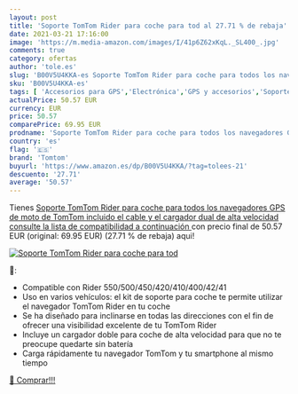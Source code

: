 ```yaml
---
layout: post
title: 'Soporte TomTom Rider para coche para tod al 27.71 % de rebaja'
date: 2021-03-21 17:16:00
image: 'https://m.media-amazon.com/images/I/41p6Z62xKqL._SL400_.jpg'
comments: true
category: ofertas
author: 'tole.es'
slug: 'B00V5U4KKA-es Soporte TomTom Rider para coche para todos los navegadores...'
sku: 'B00V5U4KKA-es'
tags: [ 'Accesorios para GPS','Electrónica','GPS y accesorios','Soportes para GPS','gps','tomtom', ]
actualPrice: 50.57 EUR
currency: EUR
price: 50.57
comparePrice: 69.95 EUR
prodname: 'Soporte TomTom Rider para coche para todos los navegadores GPS de moto de TomTom  incluido el cable y el cargador dual de alta velocidad  consulte la lista de compatibilidad a continuación '
country: 'es'
flag: '🇪🇸'
brand: 'Tomtom'
buyurl: 'https://www.amazon.es/dp/B00V5U4KKA/?tag=tolees-21'
descuento: '27.71'
average: '50.57'
---
```


Tienes [Soporte TomTom Rider para coche para todos los navegadores GPS de moto de TomTom  incluido el cable y el cargador dual de alta velocidad  consulte la lista de compatibilidad a continuación ](https://www.amazon.es/dp/B00V5U4KKA/?tag=tolees-21) con precio final de  50.57 EUR (original: 69.95 EUR) (27.71 %  de rebaja) aqui!

[![Soporte TomTom Rider para coche para tod](https://m.media-amazon.com/images/I/41p6Z62xKqL._SL400_.jpg)](https://www.amazon.es/dp/B00V5U4KKA/?tag=tolees-21)

🔎:

- Compatible con Rider 550/500/450/420/410/400/42/41
- Uso en varios vehículos: el kit de soporte para coche te permite utilizar el navegador TomTom Rider en tu coche
- Se ha diseñado para inclinarse en todas las direcciones con el fin de ofrecer una visibilidad excelente de tu TomTom Rider
- Incluye un cargador doble para coche de alta velocidad para que no te preocupe quedarte sin batería
- Carga rápidamente tu navegador TomTom y tu smartphone al mismo tiempo

[🛒 Comprar!!!](https://www.amazon.es/dp/B00V5U4KKA/?tag=tolees-21)
